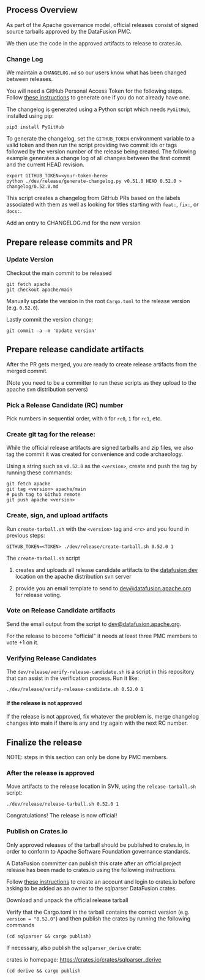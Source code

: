 <!---
  Licensed to the Apache Software Foundation (ASF) under one
  or more contributor license agreements.  See the NOTICE file
  distributed with this work for additional information
  regarding copyright ownership.  The ASF licenses this file
  to you under the Apache License, Version 2.0 (the
  "License"); you may not use this file except in compliance
  with the License.  You may obtain a copy of the License at

    http://www.apache.org/licenses/LICENSE-2.0

  Unless required by applicable law or agreed to in writing,
  software distributed under the License is distributed on an
  "AS IS" BASIS, WITHOUT WARRANTIES OR CONDITIONS OF ANY
  KIND, either express or implied.  See the License for the
  specific language governing permissions and limitations
  under the License.
-->


## Process Overview

As part of the Apache governance model, official releases consist of signed
source tarballs approved by the DataFusion PMC.

We then use the code in the approved artifacts to release to crates.io.

### Change Log

We maintain a `CHANGELOG.md` so our users know what has been changed between releases.

You will need a GitHub Personal Access Token for the following steps. Follow
[these instructions](https://docs.github.com/en/authentication/keeping-your-account-and-data-secure/creating-a-personal-access-token)
to generate one if you do not already have one.

The changelog is generated using a Python script which needs `PyGitHub`, installed using pip:

```shell
pip3 install PyGitHub
```

To generate the changelog, set the `GITHUB_TOKEN` environment variable to a valid token and then run the script
providing two commit ids or tags followed by the version number of the release being created. The following
example generates a change log of all changes between the first commit and the current HEAD revision.

```shell
export GITHUB_TOKEN=<your-token-here>
python ./dev/release/generate-changelog.py v0.51.0 HEAD 0.52.0 > changelog/0.52.0.md
```

This script creates a changelog from GitHub PRs based on the labels associated with them as well as looking for
titles starting with `feat:`, `fix:`, or `docs:`.

Add an entry to CHANGELOG.md for the new version 

## Prepare release commits and PR

### Update Version

Checkout the main commit to be released

```shell
git fetch apache
git checkout apache/main
```

Manually update the version in the root `Cargo.toml` to the release version (e.g. `0.52.0`).

Lastly commit the version change:

```shell
git commit -a -m 'Update version'
```

## Prepare release candidate artifacts

After the PR gets merged, you are ready to create release artifacts from the
merged commit.

(Note you need to be a committer to run these scripts as they upload to the apache svn distribution servers)

### Pick a Release Candidate (RC) number

Pick numbers in sequential order, with `0` for `rc0`, `1` for `rc1`, etc.

### Create git tag for the release:

While the official release artifacts are signed tarballs and zip files, we also
tag the commit it was created for convenience and code archaeology.

Using a string such as `v0.52.0` as the `<version>`, create and push the tag by running these commands:

```shell
git fetch apache
git tag <version> apache/main
# push tag to Github remote
git push apache <version>
```

### Create, sign, and upload artifacts

Run `create-tarball.sh` with the `<version>` tag and `<rc>` and you found in previous steps:

```shell
GITHUB_TOKEN=<TOKEN> ./dev/release/create-tarball.sh 0.52.0 1
```

The `create-tarball.sh` script

1. creates and uploads all release candidate artifacts to the [datafusion
   dev](https://dist.apache.org/repos/dist/dev/datafusion) location on the
   apache distribution svn server

2. provide you an email template to
   send to dev@datafusion.apache.org for release voting.

### Vote on Release Candidate artifacts

Send the email output from the script to dev@datafusion.apache.org.

For the release to become "official" it needs at least three PMC members to vote +1 on it.

### Verifying Release Candidates

The `dev/release/verify-release-candidate.sh` is a script in this repository that can assist in the verification process. Run it like:

```shell
./dev/release/verify-release-candidate.sh 0.52.0 1
```

#### If the release is not approved

If the release is not approved, fix whatever the problem is, merge changelog
changes into main if there is any and try again with the next RC number.

## Finalize the release

NOTE: steps in this section can only be done by PMC members.

### After the release is approved

Move artifacts to the release location in SVN, using the `release-tarball.sh` script:

```shell
./dev/release/release-tarball.sh 0.52.0 1
```

Congratulations! The release is now official!

### Publish on Crates.io

Only approved releases of the tarball should be published to
crates.io, in order to conform to Apache Software Foundation
governance standards.

A DataFusion committer can publish this crate after an official project release has
been made to crates.io using the following instructions.

Follow [these
instructions](https://doc.rust-lang.org/cargo/reference/publishing.html) to
create an account and login to crates.io before asking to be added as an owner
to the sqlparser DataFusion crates.

Download and unpack the official release tarball

Verify that the Cargo.toml in the tarball contains the correct version
(e.g. `version = "0.52.0"`) and then publish the crates by running the following commands

```shell
(cd sqlparser && cargo publish)
```

If necessary, also publish the `sqlparser_derive` crate:

crates.io homepage: https://crates.io/crates/sqlparser_derive

```shell
(cd derive && cargo publish
```

